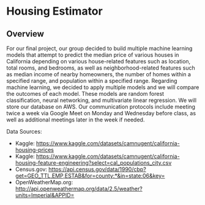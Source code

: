# Housing Estimator
## Overview
For our final project, our group decided to build multiple machine learning models that attempt to predict the median price of various houses in California depending on various house-related features such as location, total rooms, and bedrooms, as well as neighborhood-related features such as median income of nearby homeowners, the number of homes within a specified range, and population within a specified range. Regarding machine learning, we decided to apply multiple models and we will compare the outcomes of each model. These models are random forest classification, neural networking, and multivariate linear regression. We will store our database on AWS. Our communication protocols include meeting twice a week via Google Meet on Monday and Wednesday before class, as well as additional meetings later in the week if needed. 

Data Sources:
* Kaggle: https://www.kaggle.com/datasets/camnugent/california-housing-prices
* Kaggle: https://www.kaggle.com/datasets/camnugent/california-housing-feature-engineering?select=cal_populations_city.csv
* Census.gov: https://api.census.gov/data/1990/cbp?get=GEO_TTL,EMP,ESTAB&for=county:*&in=state:06&key=
* OpenWeatherMap.org: http://api.openweathermap.org/data/2.5/weather?units=Imperial&APPID=
